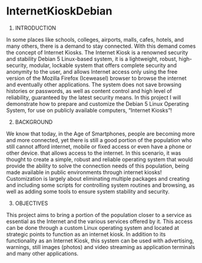 # InternetKioskDebian

1. INTRODUCTION

In some places like schools, colleges, airports, malls, cafes, hotels, and many others, there is a demand to stay connected. With this demand comes the concept of Internet Kiosks.
The Internet Kiosk is a renowned security and stability Debian 5 Linux-based system, it is a lightweight, robust, high-security, modular, lockable system that offers complete security and anonymity to the user, and allows Internet access only using the free version of the Mozilla Firefox (Iceweasel) browser to browse the internet and eventually other applications. The system does not save browsing histories or passwords, as well as content control and high level of reliability, guaranteed by the latest security means.
In this project I will demonstrate how to prepare and customize the Debian 5 Linux Operating System, for use on publicly available computers, “Internet Kiosks”!

2. BACKGROUND

We know that today, in the Age of Smartphones, people are becoming more and more connected, yet there is still a good portion of the population who still cannot afford internet, mobile or fixed access or even have a phone or other device. that allows access to the internet.
In this scenario, it was thought to create a simple, robust and reliable operating system that would provide the ability to solve the connection needs of this population, being made available in public environments through internet kiosks!
Customization is largely about eliminating multiple packages and creating and including some scripts for controlling system routines and browsing, as well as adding some tools to ensure system stability and security.

3. OBJECTIVES

This project aims to bring a portion of the population closer to a service as essential as the Internet and the various services offered by it.
This access can be done through a custom Linux operating system and located at strategic points to function as an internet kiosk.
In addition to its functionality as an Internet Kiosk, this system can be used with advertising, warnings, still images (photos) and video streaming as application terminals and many other applications.
